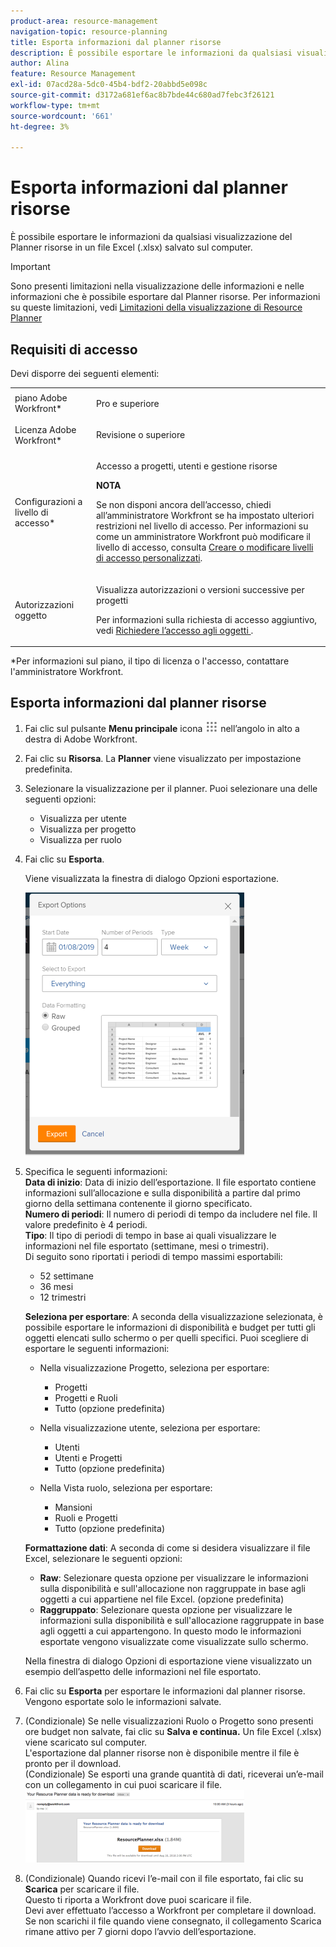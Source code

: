 ```yaml
---
product-area: resource-management
navigation-topic: resource-planning
title: Esporta informazioni dal planner risorse
description: È possibile esportare le informazioni da qualsiasi visualizzazione del Planner risorse in un file Excel (.xlsx) salvato sul computer.
author: Alina
feature: Resource Management
exl-id: 07acd28a-5dc0-45b4-bdf2-20abbd5e098c
source-git-commit: d3172a681ef6ac8b7bde44c680ad7febc3f26121
workflow-type: tm+mt
source-wordcount: '661'
ht-degree: 3%

---
```


# Esporta informazioni dal planner risorse

È possibile esportare le informazioni da qualsiasi visualizzazione del Planner risorse in un file Excel (.xlsx) salvato sul computer.

>[!IMPORTANT]
>
>Sono presenti limitazioni nella visualizzazione delle informazioni e nelle informazioni che è possibile esportare dal Planner risorse. Per informazioni su queste limitazioni, vedi [Limitazioni della visualizzazione di Resource Planner](../../resource-mgmt/resource-planning/resource-planner-display-limitations.md)

## Requisiti di accesso

Devi disporre dei seguenti elementi:

<table style="table-layout:auto"> 
 <col> 
 <col> 
 <tbody> 
  <tr> 
   <td role="rowheader">piano Adobe Workfront*</td> 
   <td> <p>Pro e superiore</p> </td> 
  </tr> 
  <tr> 
   <td role="rowheader">Licenza Adobe Workfront*</td> 
   <td> <p>Revisione o superiore <!--
      <MadCap:conditionalText data-mc-conditions="QuicksilverOrClassic.Draft mode">
       (this seems to be the case in NWE only, not classic. Waiting on Vazgen's response for this)
      </MadCap:conditionalText>
     --></p> </td> 
  </tr> 
  <tr> 
   <td role="rowheader">Configurazioni a livello di accesso*</td> 
   <td> <p>Accesso a progetti, utenti e gestione risorse</p> <p><b>NOTA</b>

Se non disponi ancora dell’accesso, chiedi all’amministratore Workfront se ha impostato ulteriori restrizioni nel livello di accesso. Per informazioni su come un amministratore Workfront può modificare il livello di accesso, consulta <a href="../../administration-and-setup/add-users/configure-and-grant-access/create-modify-access-levels.md" class="MCXref xref">Creare o modificare livelli di accesso personalizzati</a>.</p> </td>
</tr> 
  <tr> 
   <td role="rowheader">Autorizzazioni oggetto</td> 
   <td> <p>Visualizza autorizzazioni o versioni successive per progetti</p> <p>Per informazioni sulla richiesta di accesso aggiuntivo, vedi <a href="../../workfront-basics/grant-and-request-access-to-objects/request-access.md" class="MCXref xref">Richiedere l’accesso agli oggetti </a>.</p> </td> 
  </tr> 
 </tbody> 
</table>

&#42;Per informazioni sul piano, il tipo di licenza o l&#39;accesso, contattare l&#39;amministratore Workfront.

## Esporta informazioni dal planner risorse

1. Fai clic sul pulsante **Menu principale** icona ![](assets/main-menu-icon.png) nell’angolo in alto a destra di Adobe Workfront.

1. Fai clic su **Risorsa**. La **Planner** viene visualizzato per impostazione predefinita.

1. Selezionare la visualizzazione per il planner. Puoi selezionare una delle seguenti opzioni:

   * Visualizza per utente
   * Visualizza per progetto
   * Visualizza per ruolo

1. Fai clic su **Esporta**.

   Viene visualizzata la finestra di dialogo Opzioni esportazione.

   ![](assets/rp-export-options-box-350x421.png)

1. Specifica le seguenti informazioni:\
   **Data di inizio**: Data di inizio dell’esportazione. Il file esportato contiene informazioni sull’allocazione e sulla disponibilità a partire dal primo giorno della settimana contenente il giorno specificato.\
   **Numero di periodi**: Il numero di periodi di tempo da includere nel file. Il valore predefinito è 4 periodi.\
   **Tipo**: Il tipo di periodi di tempo in base ai quali visualizzare le informazioni nel file esportato (settimane, mesi o trimestri).\
   Di seguito sono riportati i periodi di tempo massimi esportabili:

   * 52 settimane
   * 36 mesi
   * 12 trimestri

   **Seleziona per esportare**: A seconda della visualizzazione selezionata, è possibile esportare le informazioni di disponibilità e budget per tutti gli oggetti elencati sullo schermo o per quelli specifici.
Puoi scegliere di esportare le seguenti informazioni:

   * Nella visualizzazione Progetto, seleziona per esportare:

      * Progetti
      * Progetti e Ruoli
      * Tutto (opzione predefinita)
   * Nella visualizzazione utente, seleziona per esportare:

      * Utenti
      * Utenti e Progetti
      * Tutto (opzione predefinita)
   * Nella Vista ruolo, seleziona per esportare:

      * Mansioni
      * Ruoli e Progetti
      * Tutto (opzione predefinita)

   **Formattazione dati**: A seconda di come si desidera visualizzare il file Excel, selezionare le seguenti opzioni:

   * **Raw**: Selezionare questa opzione per visualizzare le informazioni sulla disponibilità e sull&#39;allocazione non raggruppate in base agli oggetti a cui appartiene nel file Excel. (opzione predefinita)
   * **Raggruppato**: Selezionare questa opzione per visualizzare le informazioni sulla disponibilità e sull&#39;allocazione raggruppate in base agli oggetti a cui appartengono. In questo modo le informazioni esportate vengono visualizzate come visualizzate sullo schermo.

   Nella finestra di dialogo Opzioni di esportazione viene visualizzato un esempio dell’aspetto delle informazioni nel file esportato.

1. Fai clic su **Esporta** per esportare le informazioni dal planner risorse.\
   Vengono esportate solo le informazioni salvate.

1. (Condizionale) Se nelle visualizzazioni Ruolo o Progetto sono presenti ore budget non salvate, fai clic su **Salva e continua.**
Un file Excel (.xlsx) viene scaricato sul computer.
\
   L&#39;esportazione dal planner risorse non è disponibile mentre il file è pronto per il download.\
   (Condizionale) Se esporti una grande quantità di dati, riceverai un’e-mail con un collegamento in cui puoi scaricare il file.\
   ![RP_eamil_with_export_planner_attach.png](assets/rp-eamil-with-exported-planner-attached-350x116.png)

1. (Condizionale) Quando ricevi l’e-mail con il file esportato, fai clic su **Scarica** per scaricare il file.\
   Questo ti riporta a Workfront dove puoi scaricare il file.\
   Devi aver effettuato l’accesso a Workfront per completare il download.\
   Se non scarichi il file quando viene consegnato, il collegamento Scarica rimane attivo per 7 giorni dopo l’avvio dell’esportazione.

